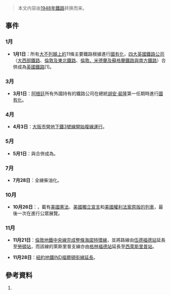 > 本文内容由[1948年鐵路](https://zh.wikipedia.org/wiki/1948年鐵路)转换而来。


## 事件

### 1月

  - **1月1日**：所有[大不列顛上的](https://zh.wikipedia.org/wiki/大不列顛 "wikilink")11條主要鐵路根據進行[國有化](https://zh.wikipedia.org/wiki/國有化 "wikilink")，[四大英國鐵路公司](https://zh.wikipedia.org/wiki/四大英國鐵路公司 "wikilink")（[大西部鐵路](https://zh.wikipedia.org/wiki/大西部鐵路 "wikilink")、[倫敦及東北鐵路](../Page/倫敦及東北鐵路.md "wikilink")、[倫敦、米德蘭及蘇格蘭鐵路與](https://zh.wikipedia.org/wiki/倫敦、米德蘭及蘇格蘭鐵路 "wikilink")[南方鐵路](https://zh.wikipedia.org/wiki/南方鐵路_\(英國\) "wikilink")）合併成為[英國鐵路](https://zh.wikipedia.org/wiki/英國鐵路 "wikilink")\[1\]。

### 3月

  - **3月1日**：[阿根廷](../Page/阿根廷.md "wikilink")所有外國持有的鐵路公司在總統[胡安·裴隆](../Page/胡安·裴隆.md "wikilink")第一任期時進行[國有化](https://zh.wikipedia.org/wiki/國有化 "wikilink")。

### 4月

  - **4月3日**：[大阪市營地下鐵](../Page/大阪市營地下鐵.md "wikilink")[3號線開始](../Page/四橋線.md "wikilink")[複線運行](https://zh.wikipedia.org/wiki/複線鐵路 "wikilink")。

### 5月

  - **5月1日**：與合併成為。

### 7月

  - **7月28日**：全線柴油化。

### 10月

  - **10月26日**：，載有[美國憲法](https://zh.wikipedia.org/wiki/美國憲法 "wikilink")、[美國獨立宣言](../Page/美國獨立宣言.md "wikilink")和[美國權利法案原版的列車](https://zh.wikipedia.org/wiki/美國權利法案 "wikilink")，最後一次在進行公眾展覽。

### 11月

  - **11月21日**：[倫敦地鐵](https://zh.wikipedia.org/wiki/倫敦地鐵 "wikilink")[中央線完成整條海諾特環線](../Page/中央線_\(倫敦地鐵\).md "wikilink")，並將路線由[伍德福德站](../Page/伍德福德站.md "wikilink")延長至[勞頓站](../Page/勞頓站.md "wikilink")，而該線的萊斯里普支線亦由[格林福德站](../Page/格林福德站.md "wikilink")延長至[西萊斯里普站](../Page/西萊斯里普站.md "wikilink")。

  - **11月28日**：[紐約地鐵](https://zh.wikipedia.org/wiki/紐約地鐵 "wikilink")[IND福爾頓街線延長](https://zh.wikipedia.org/wiki/IND福爾頓街線 "wikilink")。

## 參考資料

1.